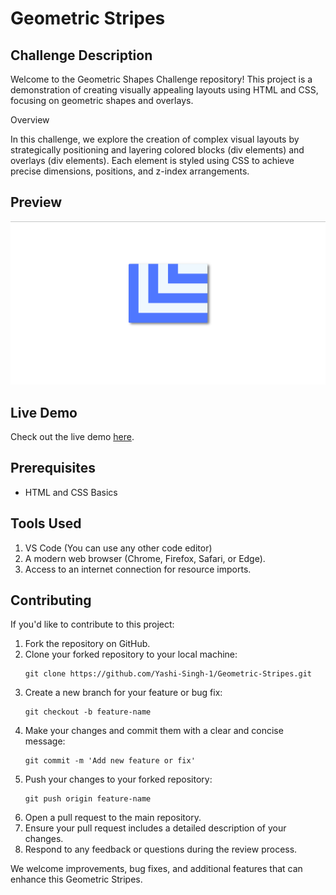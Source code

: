 <h1>Geometric Stripes</h1>

<h2>Challenge Description</h2>

<p>Welcome to the Geometric Shapes Challenge repository! This project is a demonstration of creating visually appealing layouts using HTML and CSS, focusing on geometric shapes and overlays. </p>

</h2>Overview</h2>
<p>In this challenge, we explore the creation of complex visual layouts by strategically positioning and layering colored blocks (div elements) and overlays (div elements). Each element is styled using CSS to achieve precise dimensions, positions, and z-index arrangements.</p>

<h2>Preview</h2>

<img src="Preview.png" alt="Geometric Stripes Preview">

<h2>Live Demo</h2>

<p>Check out the live demo <a href="https://codepen.io/Yashi-Singh/pen/XWLWwoG">here</a>.</p>

<h2>Prerequisites</h2>

<ul>
    <li>HTML and CSS Basics</li>
</ul>

<h2>Tools Used</h2>

<ol>
    <li>VS Code (You can use any other code editor)</li>
    <li>A modern web browser (Chrome, Firefox, Safari, or Edge).</li>
    <li>Access to an internet connection for resource imports.</li>
</ol>

<h2>Contributing</h2>

<p>If you'd like to contribute to this project:</p>

<ol>
    <li>Fork the repository on GitHub.</li>
    <li>Clone your forked repository to your local machine:</li>
    <pre><code>git clone https://github.com/Yashi-Singh-1/Geometric-Stripes.git</code></pre>
    <li>Create a new branch for your feature or bug fix:</li>
    <pre><code>git checkout -b feature-name</code></pre>
    <li>Make your changes and commit them with a clear and concise message:</li>
    <pre><code>git commit -m 'Add new feature or fix'</code></pre>
    <li>Push your changes to your forked repository:</li>
    <pre><code>git push origin feature-name</code></pre>
    <li>Open a pull request to the main repository.</li>
    <li>Ensure your pull request includes a detailed description of your changes.</li>
    <li>Respond to any feedback or questions during the review process.</li>
</ol>

<p>We welcome improvements, bug fixes, and additional features that can enhance this Geometric Stripes.</p>
